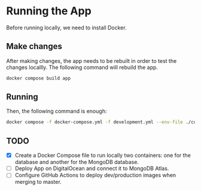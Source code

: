 # Running the App
Before running locally, we need to install Docker.

## Make changes
After making changes, the app needs to be rebuilt in order to test the changes locallly.
The following command will rebuild the app.
```bash
docker compose build app
```

## Running
Then, the following command is enough:
```bash
docker compose -f docker-compose.yml -f development.yml --env-file ./compose/dev.env up
```


## TODO

- [x] Create a Docker Compose file to run locally two containers:
  one for the database and another for the MongoDB database.
- [ ] Deploy App on DigitalOcean and connect it to MongoDB Atlas.
- [ ] Configure GitHub Actions to deploy dev/production images when merging to master.